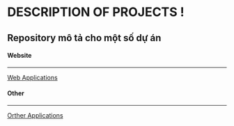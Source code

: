 DESCRIPTION OF PROJECTS !
===================


Repository mô tả cho một số dự án 
-------------------

#### <i class="icon-upload"></i> Website
------------------------------------------------

[Web Applications](https://github.com/alllucky1996/DESCRIPTION_OF_PROJECTS/tree/master/WebApp)

#### <i class="icon-upload"></i> Other
------------------------------------------------

[Orther Applications](https://github.com/alllucky1996/DESCRIPTION_OF_PROJECTS/tree/master/Other%20App)
